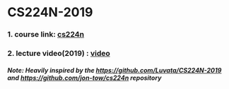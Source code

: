 # CS224N-2019
### 1. course link: [cs224n](https://web.stanford.edu/class/archive/cs/cs224n/cs224n.1194/index.html#coursework)
### 2. lecture video(2019) : [video](https://www.bilibili.com/video/BV1r4411f7td?p=13&spm_id_from=pageDriver)
##### Note: Heavily inspired by the https://github.com/Luvata/CS224N-2019 and https://github.com/jon-tow/cs224n repository

